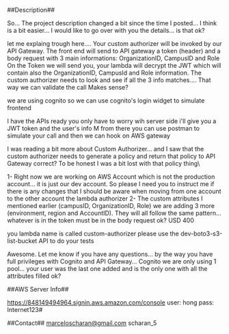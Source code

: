 ##Description##

So... The project description changed a bit since the time I posted... I think is a bit easier... I would like to go over with you the details... is that ok?


let me explaing trough here....
Your custom authorizer will be invoked by our API Gateway.
The front end will send to API gateway a token (header) and a body request with 3 main informations: OrganizationID, CampusID and Role
On the Token we will send you, your lambda will decrypt the JWT which will contain also the OrganizationID, CampusId and Role information.
The custom authorizer needs to look and see if all the 3 info matches.... That way we can validate the call
Makes sense?

we are using cognito
so we can use cognito's login widget to simulate frontend


I have the APIs ready
you only have to worry wih server side
i'll give you a JWT token and the user's info
M
from there you can use postman to simulate your call and then we can hook on AWS gateway

I was reading a bit more about Custom Authorizer... and I saw that the custom authorizer needs to generate a policy and return that policy to API Gateway correct? To be honest I was a bit lost with that policy thing\


1- Right now we are working on AWS Account which is not the production account... it is just our dev account. So please I need you to instruct me if there is any changes that I should be aware when moving from one account to the other account the lambda authorizer
2- The custom attributes I mentioned earlier (campusID, OrganizationID, Role) we are adding 3 more (environment, region and AccountID). They will all follow the same pattern... whatever is in the token must be in the body request ok?
USD 400


you lambda name is called custom-authorizer
please use the dev-boto3-s3-list-bucket API to do your tests

Awesome. Let me know if you have any questions... by the way you have full privileges with Cognito and API Gateway... Cognito we are only using 1 pool... your user was the last one added and is the only one with all the attributes filled ok?

##AWS Server Info##

https://848149494964.signin.aws.amazon.com/console
user: hong
pass: Internet123#


##Contact##
marceloscharan@gmail.com
scharan_5

